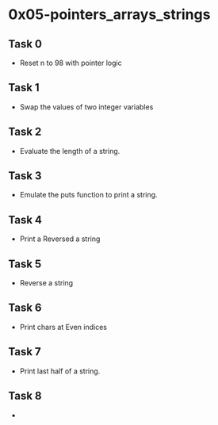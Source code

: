 # 0x05-pointers_arrays_strings

## Task 0
* Reset n to 98 with pointer logic

## Task 1
* Swap the values of two integer variables

## Task 2
*  Evaluate the length of a string.

## Task 3
* Emulate the puts function to print a string.

## Task 4
* Print a Reversed a string

## Task 5
* Reverse a string

## Task 6
* Print chars at Even indices

## Task 7
* Print last half of a string.

## Task 8
* 
